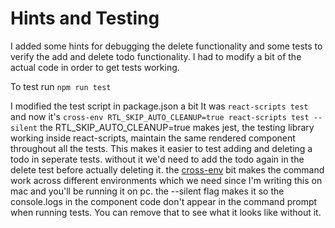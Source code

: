 # Hints and Testing

I added some hints for debugging the delete functionality
and some tests to verify the add and delete todo functionality.
I had to modify a bit of the actual code in order to get tests working.

To test run `npm run test`

I modified the test script in package.json a bit
It was `react-scripts test` and now it's `cross-env RTL_SKIP_AUTO_CLEANUP=true react-scripts test --silent`
the RTL_SKIP_AUTO_CLEANUP=true makes jest, the testing library working inside react-scripts, maintain the same
rendered component throughout all the tests. This makes it easier to test adding and deleting a todo in seperate tests.
without it we'd need to add the todo again in the delete test before actually deleting it.
the [cross-env](https://www.npmjs.com/package/cross-env) bit makes the command work across different environments which
we need since I'm writing this on mac and you'll be running it on pc.
the --silent flag makes it so the console.logs in the component code don't appear in the command prompt when running tests.
You can remove that to see what it looks like without it.
